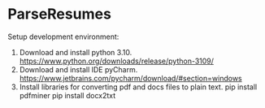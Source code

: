 # ParseResumes

Setup development environment:
1. Download and install python 3.10.
https://www.python.org/downloads/release/python-3109/
2. Download and install IDE pyCharm.
   https://www.jetbrains.com/pycharm/download/#section=windows
3. Install libraries for converting pdf and docs files to plain text.
   pip install pdfminer
   pip install docx2txt

